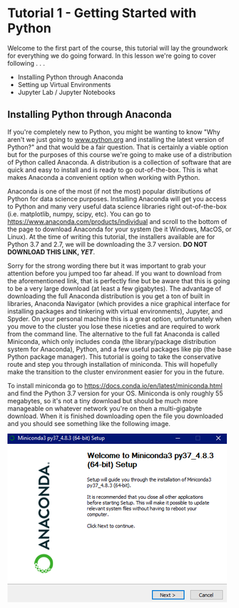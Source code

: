 # Tutorial 1 - Getting Started with Python
Welcome to the first part of the course, this tutorial will lay the groundwork for everything we do going forward. In this lesson we're going to cover following . . .
 - Installing Python through Anaconda
 - Setting up Virtual Environments
 - Jupyter Lab / Jupyter Notebooks

 ## Installing Python through Anaconda
 If you're completely new to Python, you might be wanting to know "Why aren't we just going to www.python.org and installing the latest version of Python?" and that would be a fair question. That is certainly a viable option but for the purposes of this course we're going to make use of a distribution of Python called Anaconda. A distribution is a collection of software that are quick and easy to install and is ready to go out-of-the-box. This is what makes Anaconda a convenient option when working with Python.

 Anaconda is one of the most (if not the most) popular distributions of Python for data science purposes. Installing Anaconda will get you access to Python and many very useful data science libraries right out-of-the-box (i.e. matplotlib, numpy, scipy, etc). You can go to https://www.anaconda.com/products/individual and scroll to the bottom of the page to download Anaconda for your system (be it Windows, MacOS, or Linux). At the time of writing this tutorial, the installers available are for Python 3.7 and 2.7, we will be downloading the 3.7 version. **DO NOT DOWNLOAD THIS LINK, *YET***. 
 
 Sorry for the strong wording there but it was important to grab your attention before you jumped too far ahead. If you want to download from the aforementioned link, that is perfectly fine but be aware that this is going to be a very large download (at least a few gigabytes). The advantage of downloading the full Anaconda distribution is you get a ton of built in libraries, Anaconda Navigator (which provides a nice graphical interface for installing packages and tinkering with virtual environments), Jupyter, and Spyder. On your personal machine this is a great option, unfortunately when you move to the cluster you lose these niceties and are required to work from the command line. The alternative to the full fat Anaconda is called Miniconda, which only includes conda (the library/package distribution system for Anaconda), Python, and a few useful packages like pip (the base Python package manager). This tutorial is going to take the conservative route and step you through installation of miniconda. This will hopefully make the transition to the cluster environment easier for you in the future.

 To install miniconda go to https://docs.conda.io/en/latest/miniconda.html and find the Python 3.7 version for your OS. Miniconda is only roughly 55 megabytes, so it's not a tiny download but should be much more manageable on whatever network you're on then a multi-gigabyte download. When it is finished downloading open the file you downloaded and you should see something like the following image.

 ![Install Miniconda - First Screen](./installingMiniconda1.png)